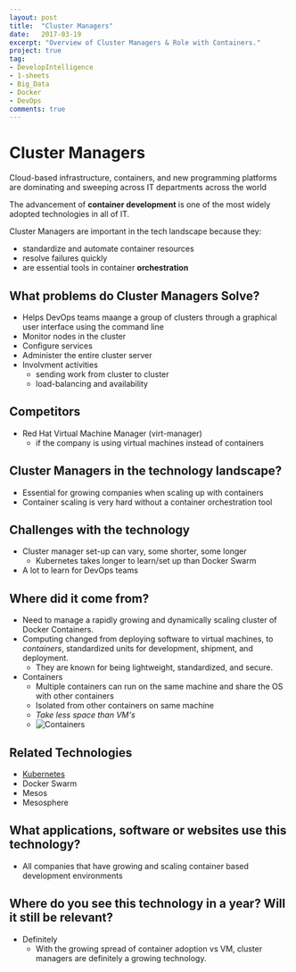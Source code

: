 ```yaml
---
layout: post
title:  "Cluster Managers"
date:   2017-03-19
excerpt: "Overview of Cluster Managers & Role with Containers."
project: true
tag:
- DevelopIntelligence
- 1-sheets
- Big_Data
- Docker
- DevOps
comments: true
---
```


# Cluster Managers

Cloud-based infrastructure, containers, and new programming platforms are dominating and sweeping across IT departments across the world

The advancement of **container development** is one of the most widely adopted technologies in all of IT. 


Cluster Managers are important in the tech landscape because they:

- standardize and automate container resources 
- resolve failures quickly
- are essential tools in container **orchestration** 

## What problems do Cluster Managers Solve?
- Helps DevOps teams maange a group of clusters through a graphical user interface using the command line
- Monitor nodes in the cluster
- Configure services 
- Administer the entire cluster server 
- Involvment activities
	- sending work from cluster to cluster 
	- load-balancing and availability 

## Competitors
- Red Hat Virtual Machine Manager (virt-manager)
	- if the company is using virtual machines instead of containers 

## Cluster Managers in the technology landscape?
- Essential for  growing companies when scaling up with containers
- Container scaling is very hard without a container orchestration tool

## Challenges with the technology
- Cluster manager set-up can vary, some shorter, some longer
	- Kubernetes takes longer to learn/set up than Docker Swarm
- A lot  to learn for DevOps teams 

## Where did it come from?
- Need to manage a rapidly growing and dynamically scaling cluster of Docker Containers. 
- Computing changed from deploying software to virtual machines, to *containers*,  standardized units for development, shipment, and deployment. 
	- They are known for being lightweight, standardized, and secure. 
- Containers
	- Multiple containers can run on the same machine and share the OS with other containers
	- Isolated from other containers on same machine 
	- *Take less space than VM's*
	- ![Containers](https://www.docker.com/sites/default/files/Container%402x.png)

## Related Technologies
- [Kubernetes](https://github.com/danvn/1sheets/blob/master/Kubernetes.md)
- Docker Swarm
- Mesos 
- Mesosphere

## What applications, software or websites use this technology?
- All companies that have growing and scaling container based development environments

## Where do you see this technology in a year?  Will it still be relevant?
- Definitely
	- With the growing spread of container adoption vs VM, cluster managers are definitely a growing technology. 